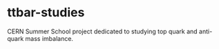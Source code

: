 # ttbar-studies

CERN Summer School project dedicated to studying top quark and anti-quark mass imbalance.
